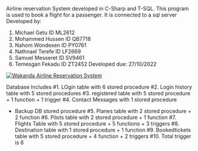 Airline reservation System developed in C-Sharp and T-SQL.
This program is used to book a flight for a passenger. It is connected to a sql server
Developed by:
1. Michael Getu 	  ID ML2612 
2. Mohammed Hussen 	ID QB7718 
3. Nahom Wondesen 	ID PY0761
4. Nathnael Terefe 	ID LF2669
5. Samuel Messeret 	ID SV9461 
6. Temesgan Fekadu 	ID ZT2452
Developed due: 27/10/2022

<a href="http://www.github.com/mikyge2"><img src="https://files.fm/f/cczy3huu6" alt="Wakanda Airline Reservation System" /></a>

Database Includes
#1. LOgin table with 6 stored procedure
#2. Login history table with 5 stored procedures
#3. registered table with 5 stored procedure + 1 function + 1 trigger
#4. Contact Messages with 1 stored procedure
+ Backup DB stored procedure
#5. Planes table with 2 stored procedure + 2 function
#6. Pilots table with 2 stored procedure + 1 function
#7. Flights Table with 5 stored procedure + 5 functions + 3 triggers
#8. Destination table with 1 stored procedure + 1 function
#9. Bookedtickets table with 5 stored procedure + 4 function + 2 triggers
#10. Total trigger is 6
